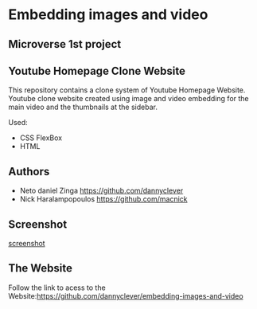 # Embedding images and video

## Microverse 1st project

## Youtube Homepage Clone Website

This repository contains a clone system of Youtube Homepage Website. Youtube clone website created using image and video embedding for the main video and the thumbnails at the sidebar.

Used:
 * CSS FlexBox
 * HTML
 
## Authors

 * Neto daniel Zinga https://github.com/dannyclever
 * Nick Haralampopoulos https://github.com/macnick

## Screenshot

[screenshot](img/Screenshot.jpg)

## The Website
Follow the link to acess to the Website:https://github.com/dannyclever/embedding-images-and-video


